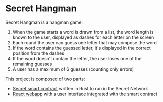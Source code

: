 # Secret Hangman

Secret Hangman is a hangman game:

1. When the game starts a word is drawn from a list, the word length is known to the
   user, displayed as dashes for each letter on the screen
2. Each round the user can guess one letter that may compose the word
3. If the word contains the guessed letter, it's displayed in the correct position from
   the dashes
4. If the word doesn't contain the letter, the user loses one of the remaining guesses
5. A user has a maximum of 6 guesses (counting only errors)

This project is composed of two parts:

- [Secret smart contract](contract/README.md) written in Rust to run in the Secret
  Network
- [React webapp](webapp/README.md) with a user interface integrated with the smart
  contract
